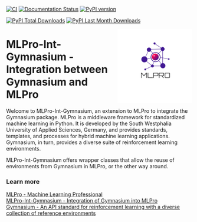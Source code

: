 [![CI](https://github.com/fhswf/MLPro-Int-Gymnasium/actions/workflows/ci.yml/badge.svg)](https://github.com/fhswf/MLPro-Int-Gymnasium/actions/workflows/ci.yml)
[![Documentation Status](https://readthedocs.org/projects/mlpro-int-gymnasium/badge/?version=latest)](https://mlpro-int-gymnasium.readthedocs.io/en/latest/?badge=latest)
[![PyPI version](https://badge.fury.io/py/mlpro-int-gymnasium.svg)](https://badge.fury.io/py/mlpro-int-gymnasium)
<!---
[![Anaconda-Version Badge](https://anaconda.org/mlpro-int-gymnasium/mlpro-int-gymnasium/badges/version.svg)](https://anaconda.org/mlpro-int-gymnasium/mlpro)
[![Anaconda-Downloads Badge](https://img.shields.io/conda/dn/mlpro-int-gymnasium/mlpro-int-gymnasium?color=green&label=Anaconda.org%20Total%20downloads&style=flat-square)](https://anaconda.org/mlpro-int-gymnasium/mlpro-int-gymnasium)
--->
[![PyPI Total Downloads](https://static.pepy.tech/personalized-badge/mlpro-int-gymnasium?period=total&units=international_system&left_color=blue&right_color=orange&left_text=PyPI%20Total%20Downloads)](https://pepy.tech/project/mlpro-int-gymnasium)
[![PyPI Last Month Downloads](https://static.pepy.tech/personalized-badge/mlpro-int-gymnasium?period=month&units=international_system&left_color=blue&right_color=orange&left_text=PyPI%20Last%20Month%20Downloads)](https://pepy.tech/project/mlpro-int-gymnasium)


<img src="https://github.com/fhswf/MLPro-Int-Gymnasium/blob/main/doc/logo/original/logo.png?raw=True" align="right" width="40%"/>

# MLPro-Int-Gymnasium - Integration between Gymnasium and MLPro
Welcome to MLPro-Int-Gymnasium, an extension to MLPro to integrate the Gymnasium package. MLPro is a middleware framework for standardized machine learning in Python. It is developed by the South Westphalia University of Applied Sciences, Germany, and provides standards, templates, and processes for hybrid machine learning applications. Gymnasium, in turn, provides a diverse suite of reinforcement learning environments.

MLPro-Int-Gymnasium offers wrapper classes that allow the reuse of environments from Gymnasium in MLPro, or the other way around.

### Learn more
[MLPro - Machine Learning Professional](https://mlpro.readthedocs.io)   
[MLPro-Int-Gymnasium - Integration of Gymnasium into MLPro](https://mlpro-int-gymnasium.readthedocs.io)   
[Gymnasium - An API standard for reinforcement learning with a diverse collection of reference environments](https://gymnasium.farama.org/index.html)   